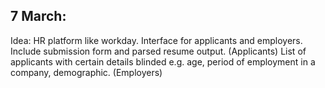 ## 7 March:

Idea: HR platform like workday.
Interface for applicants and employers.
Include submission form and parsed resume output. (Applicants)
List of applicants with certain details blinded e.g. age, period of employment in a company, demographic. (Employers)
